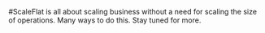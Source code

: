 #ScaleFlat is all about scaling business without a need for scaling the size of operations. Many ways to do this. Stay tuned for more.
